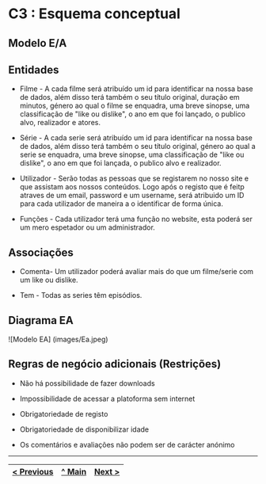 # C3 : Esquema conceptual

## Modelo E/A

## Entidades

* Filme - A cada filme será atribuído um id para identificar na nossa base de dados, além disso terá também o seu título original, duração em minutos, género ao qual o filme se enquadra, uma breve sinopse, uma classificação de "like ou dislike", o ano em que foi lançado, o publico alvo, realizador e atores.

* Série - A cada serie será atribuído um id para identificar na nossa base de dados, além disso terá também o seu título original, género ao qual a serie se enquadra, uma breve sinopse, uma classificação de "like ou dislike", o ano em que foi lançada, o publico alvo e realizador.

* Utilizador - Serão todas as pessoas que se registarem no nosso site e que assistam aos nossos conteúdos. Logo após o registo que é feitp atraves de um email, password e um username, será atribuido um ID para cada utilizador de maneira a o identificar de forma única.

* Funções - Cada utilizador terá uma função no website, esta poderá ser um mero espetador ou um administrador.

## Associações

* Comenta- Um utilizador poderá avaliar mais do que um filme/serie com um like ou dislike.

* Tem - Todas as series têm episódios.

## Diagrama EA  

![Modelo EA] (images/Ea.jpeg)

## Regras de negócio adicionais (Restrições)

* Não há possibilidade de fazer downloads

* Impossibilidade de acessar a platoforma sem internet

* Obrigatoriedade de registo

* Obrigatoriedade de disponibilizar idade

* Os comentários e avaliações não podem ser de carácter anónimo

 ---
[< Previous](rei02.md) | [^ Main](https://github.com/TCM22-SIBD-G03/TCM22-SIBD-G03) | [Next >](rei03.md)
:--- | :---: | ---: 



